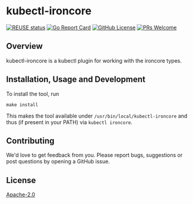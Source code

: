 # kubectl-ironcore

[![REUSE status](https://api.reuse.software/badge/github.com/ironcore-dev/kubectl-ironcore)](https://api.reuse.software/info/github.com/ironcore-dev/kubectl-ironcore)
[![Go Report Card](https://goreportcard.com/badge/github.com/ironcore-dev/kubectl-ironcore)](https://goreportcard.com/report/github.com/ironcore-dev/kubectl-ironcore)
[![GitHub License](https://img.shields.io/static/v1?label=License&message=Apache-2.0&color=blue)](LICENSE)
[![PRs Welcome](https://img.shields.io/badge/PRs-welcome-brightgreen.svg)](https://makeapullrequest.com)

## Overview

kubectl-ironcore is a kubectl plugin for working with the ironcore types.

## Installation, Usage and Development

To install the tool, run

```shell
make install
```

This makes the tool available under `/usr/bin/local/kubectl-ironcore` and thus (if present in your PATH) via
`kubectl ironcore`.

## Contributing

We'd love to get feedback from you. Please report bugs, suggestions or post questions by opening a GitHub issue.

## License

[Apache-2.0](LICENSE)
